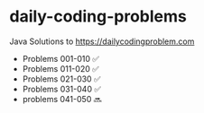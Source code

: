 # daily-coding-problems
Java Solutions to https://dailycodingproblem.com

* Problems 001-010	:white_check_mark:
* Problems 011-020	:white_check_mark:
* Problems 021-030	:white_check_mark:
* Problems 031-040	:white_check_mark:
* problems 041-050  :soon:
